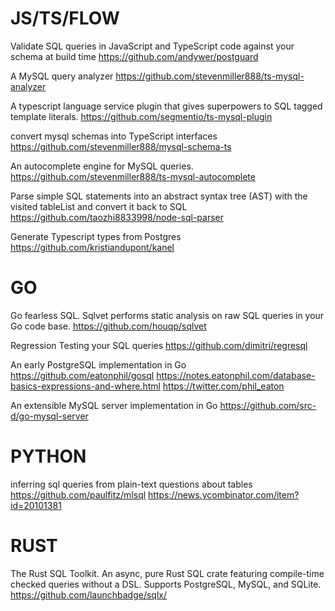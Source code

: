 # JS/TS/FLOW

Validate SQL queries in JavaScript and TypeScript code against your schema at build time
https://github.com/andywer/postguard


A MySQL query analyzer
https://github.com/stevenmiller888/ts-mysql-analyzer


A typescript language service plugin that gives superpowers to SQL tagged template literals.
https://github.com/segmentio/ts-mysql-plugin


convert mysql schemas into TypeScript interfaces
https://github.com/stevenmiller888/mysql-schema-ts

An autocomplete engine for MySQL queries.
https://github.com/stevenmiller888/ts-mysql-autocomplete


Parse simple SQL statements into an abstract syntax tree (AST) with the visited tableList and convert it back to SQL
https://github.com/taozhi8833998/node-sql-parser


Generate Typescript types from Postgres
https://github.com/kristiandupont/kanel

# GO

Go fearless SQL. Sqlvet performs static analysis on raw SQL queries in your Go code base.
https://github.com/houqp/sqlvet


Regression Testing your SQL queries
https://github.com/dimitri/regresql


An early PostgreSQL implementation in Go
https://github.com/eatonphil/gosql
https://notes.eatonphil.com/database-basics-expressions-and-where.html
https://twitter.com/phil_eaton


An extensible MySQL server implementation in Go
https://github.com/src-d/go-mysql-server


# PYTHON

inferring sql queries from plain-text questions about tables
https://github.com/paulfitz/mlsql
https://news.ycombinator.com/item?id=20101381


# RUST

The Rust SQL Toolkit. An async, pure Rust SQL crate featuring compile-time checked queries without a DSL. Supports PostgreSQL, MySQL, and SQLite.
https://github.com/launchbadge/sqlx/